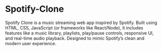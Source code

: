 # Spotify-Clone
 Spotify Clone is a music streaming web app inspired by Spotify. Built using HTML, CSS, JavaScript (or frameworks like React/Node), it includes features like a music library, playlists, play/pause controls, responsive UI, and real-time audio playback. Designed to mimic Spotify’s clean and modern user experience.
